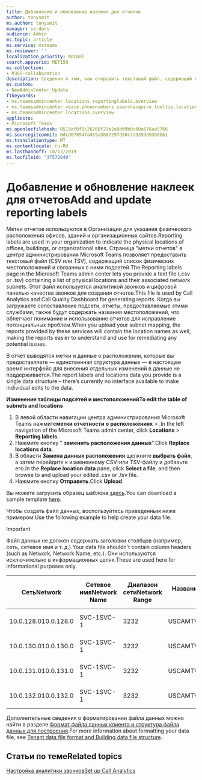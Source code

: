 ```yaml
---
title: Добавление и обновление наклеек для отчетов
author: tonysmit
ms.author: tonysmit
manager: serdars
audience: Admin
ms.topic: article
ms.service: msteams
ms.reviewer: ''
localization_priority: Normal
search.appverid: MET150
ms.collection:
- M365-collaboration
description: Сведения о том, как отправить текстовый файл, содержащий список физических расположений и связанных с ними подсетей, которые можно использовать в качестве меток отчетности для аналитики звонков и отчетов панели мониторинга качества звонков.
ms.custom:
- NewAdminCenter_Update
f1keywords:
- ms.teamsadmincenter.locations.reportinglabels.overview
- ms.teamsadmincenter.voice.phonenumbers.searchacquire.tooltip.location
- ms.teamsadmincenter.locations.overview
appliesto:
- Microsoft Teams
ms.openlocfilehash: 0519af0f9c26260f23e2a0dd9b0c60a676aa5766
ms.sourcegitcommit: 0dcd078947a455a388729fd50c7a939dd93b0b61
ms.translationtype: MT
ms.contentlocale: ru-RU
ms.lasthandoff: 10/17/2019
ms.locfileid: "37572040"
---
```

<a name="add-and-update-reporting-labels"></a><span data-ttu-id="26201-103">Добавление и обновление наклеек для отчетов</span><span class="sxs-lookup"><span data-stu-id="26201-103">Add and update reporting labels</span></span>
============================

<span data-ttu-id="26201-104">Метки отчетов используются в Организации для указания физического расположения офисов, зданий и организационных сайтов.</span><span class="sxs-lookup"><span data-stu-id="26201-104">Reporting labels are used in your organization to indicate the physical locations of offices, buildings, or organizational sites.</span></span> <span data-ttu-id="26201-105">Страница "метки отчетов" в центре администрирования Microsoft Teams позволяет предоставить текстовый файл (CSV или TSV), содержащий список физических местоположений и связанных с ними подсетей.</span><span class="sxs-lookup"><span data-stu-id="26201-105">The Reporting labels page in the Microsoft Teams admin center lets you provide a text file (.csv or .tsv) containing a list of physical locations and their associated network subnets.</span></span> <span data-ttu-id="26201-106">Этот файл используется аналитикой звонков и цифровой панелью качества звонков для создания отчетов.</span><span class="sxs-lookup"><span data-stu-id="26201-106">This file is used by Call Analytics and Call Quality Dashboard for generating reports.</span></span> <span data-ttu-id="26201-107">Когда вы загружаете сопоставление подсети, отчеты, предоставляемые этими службами, также будут содержать названия местоположений, что облегчает понимание и использование отчетов для исправление потенциальных проблем.</span><span class="sxs-lookup"><span data-stu-id="26201-107">When you upload your subnet mapping, the reports provided by these services will contain the location names as well, making the reports easier to understand and use for remediating any potential issues.</span></span>

<span data-ttu-id="26201-108">В отчет выводятся метки и данные о расположении, которые вы предоставляете — единственная структура данных — в настоящее время интерфейс для внесения отдельных изменений в данные не поддерживается.</span><span class="sxs-lookup"><span data-stu-id="26201-108">The report labels and locations data you provide is a single data structure – there’s currently no interface available to make individual edits to the data.</span></span>

<span data-ttu-id="26201-109">**Изменение таблицы подсетей и местоположений**</span><span class="sxs-lookup"><span data-stu-id="26201-109">**To edit the table of subnets and locations**</span></span>

1. <span data-ttu-id="26201-110">В левой области навигации центра администрирования Microsoft Teams нажмите**метки отчетности о** **расположениях** > .</span><span class="sxs-lookup"><span data-stu-id="26201-110">In the left navigation of the Microsoft Teams admin center, click **Locations** > **Reporting labels**.</span></span>
2. <span data-ttu-id="26201-111">Нажмите кнопку " **заменить расположения данных**".</span><span class="sxs-lookup"><span data-stu-id="26201-111">Click **Replace locations data**.</span></span>
3. <span data-ttu-id="26201-112">В области **Замена данных расположения** щелкните **выбрать файл**, а затем перейдите к измененному CSV-или TSV-файлу и добавьте его.</span><span class="sxs-lookup"><span data-stu-id="26201-112">In the **Replace location data** pane, click **Select a file**, and then browse to and upload your edited .csv or .tsv file.</span></span>
4. <span data-ttu-id="26201-113">Нажмите кнопку **Отправить**.</span><span class="sxs-lookup"><span data-stu-id="26201-113">Click **Upload**.</span></span>

<span data-ttu-id="26201-114">Вы можете загрузить образец шаблона [здесь](https://github.com/MicrosoftDocs/OfficeDocs-SkypeForBusiness/blob/live/Teams/downloads/locations-template.zip?raw=true).</span><span class="sxs-lookup"><span data-stu-id="26201-114">You can download a sample template [here](https://github.com/MicrosoftDocs/OfficeDocs-SkypeForBusiness/blob/live/Teams/downloads/locations-template.zip?raw=true).</span></span>

<span data-ttu-id="26201-115">Чтобы создать файл данных, воспользуйтесь приведенным ниже примером.</span><span class="sxs-lookup"><span data-stu-id="26201-115">Use the following example to help create your data file.</span></span>

> [!IMPORTANT]
> <span data-ttu-id="26201-116">Файл данных не должен содержать заголовки столбцов (например, сеть, сетевое имя и т. д.).</span><span class="sxs-lookup"><span data-stu-id="26201-116">Your data file shouldn't contain column headers (such as Network, Network Name, etc.).</span></span> <span data-ttu-id="26201-117">Они используются исключительно в информационных целях.</span><span class="sxs-lookup"><span data-stu-id="26201-117">These are used here for informational purposes only.</span></span> <br>

|<span data-ttu-id="26201-118">Сеть</span><span class="sxs-lookup"><span data-stu-id="26201-118">Network</span></span>|<span data-ttu-id="26201-119">Сетевое имя</span><span class="sxs-lookup"><span data-stu-id="26201-119">Network Name</span></span>|<span data-ttu-id="26201-120">Диапазон сети</span><span class="sxs-lookup"><span data-stu-id="26201-120">Network Range</span></span>|<span data-ttu-id="26201-121">Название здания</span><span class="sxs-lookup"><span data-stu-id="26201-121">Building Name</span></span>|<span data-ttu-id="26201-122">Тип собственности</span><span class="sxs-lookup"><span data-stu-id="26201-122">Ownership Type</span></span>|<span data-ttu-id="26201-123">Тип здания</span><span class="sxs-lookup"><span data-stu-id="26201-123">Building Type</span></span>|<span data-ttu-id="26201-124">Создание типа Office</span><span class="sxs-lookup"><span data-stu-id="26201-124">Building Office Type</span></span>|<span data-ttu-id="26201-125">City</span><span class="sxs-lookup"><span data-stu-id="26201-125">City</span></span>|<span data-ttu-id="26201-126">Почтовый индекс</span><span class="sxs-lookup"><span data-stu-id="26201-126">Zip Code</span></span>|<span data-ttu-id="26201-127">Страну</span><span class="sxs-lookup"><span data-stu-id="26201-127">Country</span></span>|<span data-ttu-id="26201-128">State</span><span class="sxs-lookup"><span data-stu-id="26201-128">State</span></span>|<span data-ttu-id="26201-129">Region</span><span class="sxs-lookup"><span data-stu-id="26201-129">Region</span></span>|<span data-ttu-id="26201-130">В корпоративной сети</span><span class="sxs-lookup"><span data-stu-id="26201-130">Inside Corp</span></span>|<span data-ttu-id="26201-131">Экспресс – маршрут</span><span class="sxs-lookup"><span data-stu-id="26201-131">Express Route</span></span>|
|-|-|-|-|-|-|-|-|-|-|-|-|-|-|
|<span data-ttu-id="26201-132">10.0.128.0</span><span class="sxs-lookup"><span data-stu-id="26201-132">10.0.128.0</span></span> |<span data-ttu-id="26201-133">SVC-1</span><span class="sxs-lookup"><span data-stu-id="26201-133">SVC-1</span></span>|<span data-ttu-id="26201-134">32</span><span class="sxs-lookup"><span data-stu-id="26201-134">32</span></span>|<span data-ttu-id="26201-135">USCAMTV001</span><span class="sxs-lookup"><span data-stu-id="26201-135">USCAMTV001</span></span>|<span data-ttu-id="26201-136">Аренда аренды Contoso&F</span><span class="sxs-lookup"><span data-stu-id="26201-136">Contoso Leased RE&F</span></span>|<span data-ttu-id="26201-137">Office</span><span class="sxs-lookup"><span data-stu-id="26201-137">Office</span></span>|<span data-ttu-id="26201-138">RE&F</span><span class="sxs-lookup"><span data-stu-id="26201-138">RE&F</span></span>|<span data-ttu-id="26201-139">Представление "горные"</span><span class="sxs-lookup"><span data-stu-id="26201-139">Mountain View</span></span>|<span data-ttu-id="26201-140">94043</span><span class="sxs-lookup"><span data-stu-id="26201-140">94043</span></span>|<span data-ttu-id="26201-141">Американские</span><span class="sxs-lookup"><span data-stu-id="26201-141">US</span></span>|<span data-ttu-id="26201-142">CA</span><span class="sxs-lookup"><span data-stu-id="26201-142">CA</span></span>|<span data-ttu-id="26201-143">Американские</span><span class="sxs-lookup"><span data-stu-id="26201-143">US</span></span>|<span data-ttu-id="26201-144">1</span><span class="sxs-lookup"><span data-stu-id="26201-144">1</span></span>|<span data-ttu-id="26201-145">1</span><span class="sxs-lookup"><span data-stu-id="26201-145">1</span></span>|
|<span data-ttu-id="26201-146">10.0.130.0</span><span class="sxs-lookup"><span data-stu-id="26201-146">10.0.130.0</span></span> |<span data-ttu-id="26201-147">SVC-1</span><span class="sxs-lookup"><span data-stu-id="26201-147">SVC-1</span></span>|<span data-ttu-id="26201-148">32</span><span class="sxs-lookup"><span data-stu-id="26201-148">32</span></span>|<span data-ttu-id="26201-149">USCAMTV001</span><span class="sxs-lookup"><span data-stu-id="26201-149">USCAMTV001</span></span>|<span data-ttu-id="26201-150">Аренда аренды Contoso&F</span><span class="sxs-lookup"><span data-stu-id="26201-150">Contoso Leased RE&F</span></span>|<span data-ttu-id="26201-151">Office</span><span class="sxs-lookup"><span data-stu-id="26201-151">Office</span></span>|<span data-ttu-id="26201-152">RE&F</span><span class="sxs-lookup"><span data-stu-id="26201-152">RE&F</span></span>|<span data-ttu-id="26201-153">Представление "горные"</span><span class="sxs-lookup"><span data-stu-id="26201-153">Mountain View</span></span>|<span data-ttu-id="26201-154">94043</span><span class="sxs-lookup"><span data-stu-id="26201-154">94043</span></span>|<span data-ttu-id="26201-155">Американские</span><span class="sxs-lookup"><span data-stu-id="26201-155">US</span></span>|<span data-ttu-id="26201-156">CA</span><span class="sxs-lookup"><span data-stu-id="26201-156">CA</span></span>|<span data-ttu-id="26201-157">Американские</span><span class="sxs-lookup"><span data-stu-id="26201-157">US</span></span>|<span data-ttu-id="26201-158">1</span><span class="sxs-lookup"><span data-stu-id="26201-158">1</span></span>|<span data-ttu-id="26201-159">1</span><span class="sxs-lookup"><span data-stu-id="26201-159">1</span></span>|
|<span data-ttu-id="26201-160">10.0.131.0</span><span class="sxs-lookup"><span data-stu-id="26201-160">10.0.131.0</span></span> |<span data-ttu-id="26201-161">SVC-1</span><span class="sxs-lookup"><span data-stu-id="26201-161">SVC-1</span></span>|<span data-ttu-id="26201-162">32</span><span class="sxs-lookup"><span data-stu-id="26201-162">32</span></span>|<span data-ttu-id="26201-163">USCAMTV001</span><span class="sxs-lookup"><span data-stu-id="26201-163">USCAMTV001</span></span>|<span data-ttu-id="26201-164">Аренда аренды Contoso&F</span><span class="sxs-lookup"><span data-stu-id="26201-164">Contoso Leased RE&F</span></span>|<span data-ttu-id="26201-165">Office</span><span class="sxs-lookup"><span data-stu-id="26201-165">Office</span></span>|<span data-ttu-id="26201-166">RE&F</span><span class="sxs-lookup"><span data-stu-id="26201-166">RE&F</span></span>|<span data-ttu-id="26201-167">Представление "горные"</span><span class="sxs-lookup"><span data-stu-id="26201-167">Mountain View</span></span>|<span data-ttu-id="26201-168">94043</span><span class="sxs-lookup"><span data-stu-id="26201-168">94043</span></span>|<span data-ttu-id="26201-169">Американские</span><span class="sxs-lookup"><span data-stu-id="26201-169">US</span></span>|<span data-ttu-id="26201-170">CA</span><span class="sxs-lookup"><span data-stu-id="26201-170">CA</span></span>|<span data-ttu-id="26201-171">Американские</span><span class="sxs-lookup"><span data-stu-id="26201-171">US</span></span>|<span data-ttu-id="26201-172">1</span><span class="sxs-lookup"><span data-stu-id="26201-172">1</span></span>|<span data-ttu-id="26201-173">1</span><span class="sxs-lookup"><span data-stu-id="26201-173">1</span></span>|
|<span data-ttu-id="26201-174">10.0.132.0</span><span class="sxs-lookup"><span data-stu-id="26201-174">10.0.132.0</span></span> |<span data-ttu-id="26201-175">SVC-1</span><span class="sxs-lookup"><span data-stu-id="26201-175">SVC-1</span></span>|<span data-ttu-id="26201-176">32</span><span class="sxs-lookup"><span data-stu-id="26201-176">32</span></span>|<span data-ttu-id="26201-177">USCAMTV001</span><span class="sxs-lookup"><span data-stu-id="26201-177">USCAMTV001</span></span>|<span data-ttu-id="26201-178">Аренда аренды Contoso&F</span><span class="sxs-lookup"><span data-stu-id="26201-178">Contoso Leased RE&F</span></span>|<span data-ttu-id="26201-179">Office</span><span class="sxs-lookup"><span data-stu-id="26201-179">Office</span></span>|<span data-ttu-id="26201-180">RE&F</span><span class="sxs-lookup"><span data-stu-id="26201-180">RE&F</span></span>|<span data-ttu-id="26201-181">Представление "горные"</span><span class="sxs-lookup"><span data-stu-id="26201-181">Mountain View</span></span>|<span data-ttu-id="26201-182">94043</span><span class="sxs-lookup"><span data-stu-id="26201-182">94043</span></span>|<span data-ttu-id="26201-183">Американские</span><span class="sxs-lookup"><span data-stu-id="26201-183">US</span></span>|<span data-ttu-id="26201-184">CA</span><span class="sxs-lookup"><span data-stu-id="26201-184">CA</span></span>|<span data-ttu-id="26201-185">Американские</span><span class="sxs-lookup"><span data-stu-id="26201-185">US</span></span>|<span data-ttu-id="26201-186">1</span><span class="sxs-lookup"><span data-stu-id="26201-186">1</span></span>|<span data-ttu-id="26201-187">1</span><span class="sxs-lookup"><span data-stu-id="26201-187">1</span></span>|

<span data-ttu-id="26201-188">Дополнительные сведения о форматировании файла данных можно найти в разделе [Формат файла данных клиента и структура файла данных для построения](turning-on-and-using-call-quality-dashboard.md#tenant-data-file-format-and-structure).</span><span class="sxs-lookup"><span data-stu-id="26201-188">For more information about formatting your data file, see [Tenant data file format and Building data file structure](turning-on-and-using-call-quality-dashboard.md#tenant-data-file-format-and-structure).</span></span>

## <a name="related-topics"></a><span data-ttu-id="26201-189">Статьи по теме</span><span class="sxs-lookup"><span data-stu-id="26201-189">Related topics</span></span>

[<span data-ttu-id="26201-190">Настройка аналитики звонков</span><span class="sxs-lookup"><span data-stu-id="26201-190">Set up Call Analytics</span></span>](set-up-call-analytics.md)

